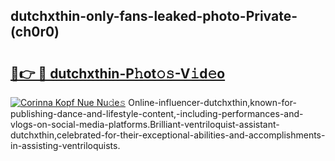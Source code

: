 ## dutchxthin-only-fans​-leaked-photo​-Private-(ch0r0)


# <h2><a href="https://mediaupload.pro?title=dutchxthin&ref=git">🔗👉 🔴 dutchxthin-P𝚑ot𝚘𝚜-V𝚒d𝚎o</a></h2>

[![Corinna Kopf Nue Nu𝚍e𝚜](https://i.imgur.com/0qMVB7G.gif)](https://mediaupload.pro?title=dutchxthin&ref=git)
Online-influencer-dutchxthin,known-for-publishing-dance-and-lifestyle-content,-including-performances-and-vlogs-on-social-media-platforms.Brilliant-ventriloquist-assistant-dutchxthin,celebrated-for-their-exceptional-abilities-and-accomplishments-in-assisting-ventriloquists.  